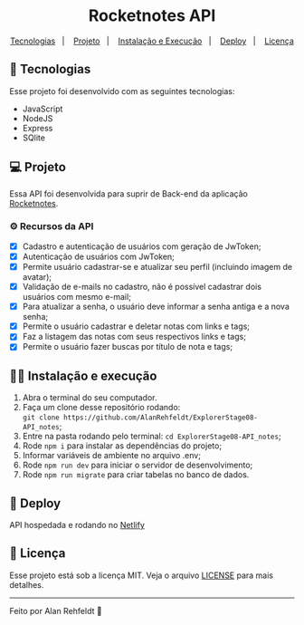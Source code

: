 <h1 align="center">
  Rocketnotes API
</h1>

<p align="center">
  <a href="#-tecnologias">Tecnologias</a>&nbsp;&nbsp;&nbsp;|&nbsp;&nbsp;&nbsp;
  <a href="#-projeto">Projeto</a>&nbsp;&nbsp;&nbsp;|&nbsp;&nbsp;&nbsp;
  <a href="#-instalação-e-execução">Instalação e Execução</a>&nbsp;&nbsp;&nbsp;|&nbsp;&nbsp;&nbsp;
  <a href="#-deploy">Deploy</a>&nbsp;&nbsp;&nbsp;|&nbsp;&nbsp;&nbsp;
  <a href="#memo-licença">Licença</a>
</p>

## 🚀 Tecnologias

Esse projeto foi desenvolvido com as seguintes tecnologias:

- JavaScript
- NodeJS
- Express
- SQlite

## 💻 Projeto

Essa API foi desenvolvida para suprir de Back-end da aplicação [Rocketnotes](https://github.com/AlanRehfeldt/ExplorerStage09-Rocketnotes).

### ⚙️ Recursos da API

- [x] Cadastro e autenticação de usuários com geração de JwToken;
- [x] Autenticação de usuários com JwToken;
- [x] Permite usuário cadastrar-se e atualizar seu perfil (incluindo imagem de avatar);
- [x] Validação de e-mails no cadastro, não é possível cadastrar dois usuários com mesmo e-mail;
- [x] Para atualizar a senha, o usuário deve informar a senha antiga e a nova senha;
- [x] Permite o usuário cadastrar e deletar notas com links e tags;
- [x] Faz a listagem das notas com seus respectivos links e tags;
- [x] Permite o usuário fazer buscas por título de nota e tags;

## 👨‍💻 Instalação e execução

1. Abra o terminal do seu computador. 
3. Faça um clone desse repositório rodando: <br> `git clone https://github.com/AlanRehfeldt/ExplorerStage08-API_notes`;
4. Entre na pasta rodando pelo terminal: `cd ExplorerStage08-API_notes`;
5. Rode `npm i` para instalar as dependências do projeto;
6. Informar variáveis de ambiente no arquivo .env;
7. Rode `npm run dev` para iniciar o servidor de desenvolvimento;
8. Rode `npm run migrate` para criar tabelas no banco de dados.

## 🔗 Deploy
API hospedada e rodando no [Netlify](https://explorer-rocketnotes.netlify.app)

## :memo: Licença

Esse projeto está sob a licença MIT. Veja o arquivo [LICENSE](LICENSE.md) para mais detalhes.

---

Feito por Alan Rehfeldt :wave: 
